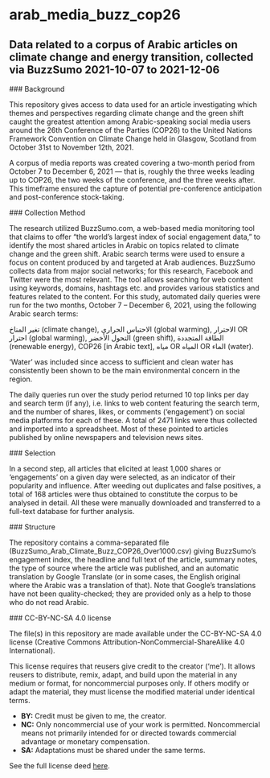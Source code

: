 # arab_media_buzz_cop26
## Data related to a corpus of Arabic articles on climate change and energy transition, collected via BuzzSumo 2021-10-07 to 2021-12-06

### Background

This repository gives access to data used for an article investigating which themes and perspectives regarding climate change and the green shift caught the greatest attention among Arabic-speaking social media users around the 26th Conference of the Parties (COP26) to the United Nations Framework Convention on Climate Change held in Glasgow, Scotland from October 31st to November 12th, 2021.

A corpus of media reports was created covering a two-month period from October 7 to December 6, 2021 — that is, roughly the three weeks leading up to COP26, the two weeks of the conference, and the three weeks after. This timeframe ensured the capture of potential pre-conference anticipation and post-conference stock-taking.

### Collection Method

The research utilized BuzzSumo.com, a web-based media monitoring tool that claims to offer “the world’s largest index of social engagement data,” to identify the most shared articles in Arabic on topics related to climate change and the green shift. Arabic search terms were used to ensure a focus on content produced by and targeted at Arab audiences. BuzzSumo collects data from major social networks; for this research, Facebook and Twitter were the most relevant. The tool allows searching for web content using keywords, domains, hashtags etc. and provides various statistics and features related to the content. For this study, automated daily queries were run for the two months, October 7 – December 6, 2021, using the following Arabic search terms:

تغير المناخ (climate change), الاحتباس الحراري (global warming), الاحترار OR احترار (global warming), التحول الأخضر (green shift), الطاقة المتجددة (renewable energy), COP26 [in Arabic text], مياه OR المياه OR الماء (water).

‘Water’ was included since access to sufficient and clean water has consistently been shown to be the main environmental concern in the region.

The daily queries run over the study period returned 10 top links per day and search term (if any), i.e. links to web content featuring the search term, and the number of shares, likes, or comments (‘engagement’) on social media platforms for each of these. A total of 2471 links were thus collected and imported into a spreadsheet. Most of these pointed to articles published by online newspapers and television news sites.

### Selection

In a second step, all articles that elicited at least 1,000 shares or ‘engagements’ on a given day were selected, as an indicator of their popularity and influence. After weeding out duplicates and false positives, a total of 168 articles were thus obtained to constitute the corpus to be analysed in detail. All these were manually downloaded and transferred to a full-text database for further analysis.

### Structure

The repository contains a comma-separated file (BuzzSumo_Arab_Climate_Buzz_COP26_Over1000.csv) giving BuzzSumo’s engagement index, the headline and full text of the article, summary notes, the type of source where the article was published, and an automatic translation by Google Translate (or in some cases, the English original where the Arabic was a translation of that). Note that Google’s translations have not been quality-checked; they are provided only as a help to those who do not read Arabic.

### CC-BY-NC-SA 4.0 license

The file(s) in this repository are made available under the CC-BY-NC-SA 4.0 license (Creative Commons Attribution-NonCommercial-ShareAlike 4.0 International).

This license requires that reusers give credit to the creator (‘me’). It allows reusers to distribute, remix, adapt, and build upon the material in any medium or format, for noncommercial purposes only. If others modify or adapt the material, they must license the modified material under identical terms.

- **BY:** Credit must be given to me, the creator.
- **NC:** Only noncommercial use of your work is permitted. Noncommercial means not primarily intended for or directed towards commercial advantage or monetary compensation.
- **SA:** Adaptations must be shared under the same terms.

See the full license deed [here](https://github.com/AlHH/arab_media_buzz_cop26/raw/main/LICENSE.md).
